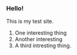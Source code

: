### Hello!

This is my test site.

1. One interesting thing
2. Another interesting
3. A third intresting thing.
